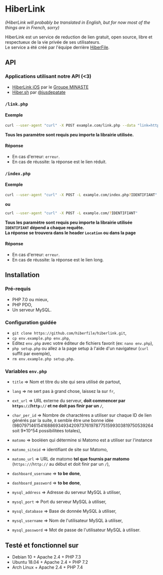 # HiberLink
*(HiberLink will probably be translated in English, but for now most of the things are in French, sorry)*

HiberLink est un service de reduction de lien gratuit, open source, libre et respectueux de la vie privée de ses utilisateurs.
<br>Le service a été créé par l'équipe derrière [HiberFile](https://hiberfile.com).

## API
### Applications utilisant notre API (<3)
- [HiberLink iOS](https://github.com/GroupeMINASTE/HiberLink-iOS) par le [Groupe MINASTE](https://github.com/GroupeMINASTE)
- [Hiber.sh](https://github.com/jusdepatate/pieces-of-code/tree/master/hiber.sh) par [@jusdepatate](https://github.com/jusdepatate)

### `/link.php`
#### Exemple
```bash
curl --user-agent "curl" -X POST example.com/link.php --data "link=https://github.com"
```
**Tous les paramètre sont requis peu importe la librairie utilisée.**

#### Réponse
- En cas d'erreur: `erreur`.
- En cas de réussite: la réponse est le lien réduit.

### `/index.php`
#### Exemple
```bash
curl --user-agent "curl" -X POST -L example.com/index.php?IDENTIFIANT"
```
**ou**
```bash
curl --user-agent "curl" -X POST -L example.com/?IDENTIFIANT"
```
**Tous les paramètre sont requis peu importe la librairie utilisée
<br>`IDENTIFIANT` dépend a chaque requête.
<br>La réponse se trouvera dans le header `Location` ou dans la page**

#### Réponse
- En cas d'erreur: `erreur`.
- En cas de réussite: la réponse est le lien long.


## Installation
### Pré-requis
- PHP 7.0 ou mieux,
- PHP PDO,
- Un serveur MySQL.

### Configuration guidée

- `git clone https://github.com/hiberfile/hiberlink.git`,
- `cp env.example.php env.php`,
- Editez `env.php` avec votre éditeur de fichiers favorit (ex: `nano env.php`),
- `php setup.php` ou allez a la page setup à l'aide d'un navigateur (`curl` suffit par exemple),
- `rm env.example.php setup.php`.

### Variables `env.php`
- `title` => Nom et titre du site qui sera utilisé de partout,
- `lang` => ne sert pas à grand chose, laissez la sur `fr`,
- `ext_url` => URL externe du serveur, **doit commencer par `https://`/`http://` et ne doit pas finir par un `/`**,
- `char_per_id` => Nombre de charactères a utiliser sur chaque ID de lien générés par la suite, `8` semble être une bonne idée (98079714615416886934934209737619787751599303819750539264 soit 9*10^54 possibilitées totales),


- `matomo` => booléen qui détermine si Matomo est a utiliser sur l'instance
- `matomo_siteid` => identifiant de site sur Matomo,
- `matomo_url` => URL de matomo **tel que fournis par matomo** (`https://`/`http://` au début et doit finir par un `/`),


- `dashboard_username` => **to be done**,
- `dashboard_password` => **to be done**,


- `mysql_address` => Adresse du serveur MySQL à utiliser,
- `mysql_port` => Port du serveur MySQL à utiliser,
- `mysql_database` => Base de donnée MySQL à utiliser,
- `mysql_username` => Nom de l'utilisateur MySQL à utiliser,
- `mysql_password` => Mot de passe de l'utilisateur MySQL à utiliser.

## Testé et fonctionnel sur
- Debian 10 + Apache 2.4 + PHP 7.3
- Ubuntu 18.04 + Apache 2.4 + PHP 7.2
- Arch Linux + Apache 2.4 + PHP 7.4
